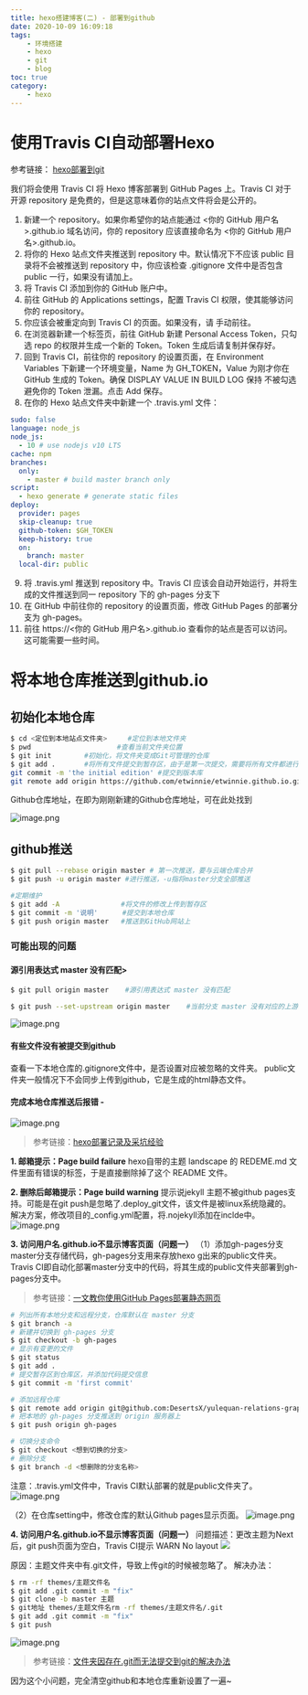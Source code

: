 ```yaml
---
title: hexo搭建博客(二) - 部署到github
date: 2020-10-09 16:09:18
tags:
    - 环境搭建
    - hexo
    - git
    - blog
toc: true
category: 
    - hexo
---
```

# 使用Travis CI自动部署Hexo
参考链接：
[hexo部署到git](https://hexo.io/zh-cn/docs/github-pages)

我们将会使用 Travis CI 将 Hexo 博客部署到 GitHub Pages 上。Travis CI 对于开源 repository 是免费的，但是这意味着你的站点文件将会是公开的。
<!--more-->

1. 新建一个 repository。如果你希望你的站点能通过 <你的 GitHub 用户名>.github.io 域名访问，你的 repository 应该直接命名为 <你的 GitHub 用户名>.github.io。
2. 将你的 Hexo 站点文件夹推送到 repository 中。默认情况下不应该 public 目录将不会被推送到 repository 中，你应该检查 .gitignore 文件中是否包含 public 一行，如果没有请加上。
3. 将 Travis CI 添加到你的 GitHub 账户中。
4. 前往 GitHub 的 Applications settings，配置 Travis CI 权限，使其能够访问你的 repository。
5. 你应该会被重定向到 Travis CI 的页面。如果没有，请 手动前往。
6. 在浏览器新建一个标签页，前往 GitHub 新建 Personal Access Token，只勾选 repo 的权限并生成一个新的 Token。Token 生成后请复制并保存好。
7. 回到 Travis CI，前往你的 repository 的设置页面，在 Environment Variables 下新建一个环境变量，Name 为 GH_TOKEN，Value 为刚才你在 GitHub 生成的 Token。确保 DISPLAY VALUE IN BUILD LOG 保持 不被勾选 避免你的 Token 泄漏。点击 Add 保存。
8. 在你的 Hexo 站点文件夹中新建一个 .travis.yml 文件：

```yaml
sudo: false
language: node_js
node_js:
  - 10 # use nodejs v10 LTS
cache: npm
branches:
  only:
    - master # build master branch only
script:
  - hexo generate # generate static files
deploy:
  provider: pages
  skip-cleanup: true
  github-token: $GH_TOKEN
  keep-history: true
  on:
    branch: master
  local-dir: public
```
9. 将 .travis.yml 推送到 repository 中。Travis CI 应该会自动开始运行，并将生成的文件推送到同一 repository 下的 gh-pages 分支下
10. 在 GitHub 中前往你的 repository 的设置页面，修改 GitHub Pages 的部署分支为 gh-pages。
11. 前往 https://<你的 GitHub 用户名>.github.io 查看你的站点是否可以访问。这可能需要一些时间。

# 将本地仓库推送到github.io
## 初始化本地仓库
```bash
$ cd <定位到本地站点文件夹>     #定位到本地文件夹
$ pwd                     #查看当前文件夹位置
$ git init        #初始化，将文件夹变成Git可管理的仓库
$ git add .       #将所有文件提交到暂存区，由于是第一次提交，需要将所有文件都进行提交，如果一个一个的提交太麻烦，通过. 命令可以将所有文件都进行提交。
git commit -m 'the initial edition' #提交到版本库
git remote add origin https://github.com/etwinnie/etwinnie.github.io.git #将本地仓库与Github仓库关联
```
Github仓库地址，在即为刚刚新建的Github仓库地址，可在此处找到

![image.png](https://i.loli.net/2020/10/10/CjdOv7ZBeFEtzgr.png)

## github推送
```bash
$ git pull --rebase origin master # 第一次推送，要与云端仓库合并
$ git push -u origin master #进行推送，-u指将master分支全部推送
```

```bash
#定期维护
$ git add -A               #将文件的修改上传到暂存区
$ git commit -m '说明'      #提交到本地仓库
$ git push origin master   #推送到GitHub网站上
```

### 可能出现的问题
#### 源引用表达式 master 没有匹配> 

```bash
$ git pull origin master    #源引用表达式 master 没有匹配

$ git push --set-upstream origin master    #当前分支 master 没有对应的上游分支
```
![image.png](https://cdn.nlark.com/yuque/0/2020/png/268532/1602158629415-5ed75d91-0d7c-443b-a1e5-558a86e8e6ed.png
)

#### 有些文件没有被提交到github
查看一下本地仓库的.gitignore文件中，是否设置对应被忽略的文件夹。
public文件夹一般情况下不会同步上传到github，它是生成的html静态文件。

#### 完成本地仓库推送后报错 - 
![image.png](https://i.loli.net/2020/10/09/3dOR6leFY2GEzTy.png)
> 参考链接：[hexo部署记录及采坑经验](https://blog.csdn.net/LSH_Blog/article/details/105208743)

**1. 邮箱提示：Page build failure**
hexo自带的主题 landscape 的 REDEME.md 文件里面有错误的标签，于是直接删除掉了这个 README 文件。

**2. 删除后邮箱提示：Page build warning**
提示说jekyll 主题不被github pages支持。可能是在git push是忽略了.deploy_git文件，该文件是被linux系统隐藏的。解决方案，修改项目的_config.yml配置，将.nojekyll添加在inclde中。
![image.png](https://i.loli.net/2020/10/09/UVWHZmKzXJtBk6v.png)

**3. 访问用户名.github.io不显示博客页面（问题一）**
（1）添加gh-pages分支
master分支存储代码，gh-pages分支用来存放hexo g出来的public文件夹。Travis CI即自动化部署master分支中的代码，将其生成的public文件夹部署到gh-pages分支中。
> 参考链接：[一文教你使用GitHub Pages部署静态网页](https://zhuanlan.zhihu.com/p/69592043)

```bash
# 列出所有本地分支和远程分支，仓库默认在 master 分支
$ git branch -a
# 新建并切换到 gh-pages 分支
$ git checkout -b gh-pages
# 显示有变更的文件
$ git status
$ git add .
# 提交暂存区到仓库区，并添加代码提交信息
$ git commit -m 'first commit'

# 添加远程仓库
$ git remote add origin git@github.com:DesertsX/yulequan-relations-graph.git
# 把本地的 gh-pages 分支推送到 origin 服务器上
$ git push origin gh-pages

# 切换分支命令
$ git checkout <想到切换的分支>
# 删除分支
$ git branch -d <想删除的分支名称>

```

注意：.travis.yml文件中，Travis CI默认部署的就是public文件夹了。
![image.png](https://i.loli.net/2020/10/09/nbaT2pUdDY8XjwH.png)

（2）在仓库setting中，修改仓库的默认Github pages显示页面。
![image.png](https://i.loli.net/2020/10/09/Qt6JZvpImjM8seW.png)

**4. 访问用户名.github.io不显示博客页面（问题一）**
问题描述：更改主题为Next后，git push页面为空白，Travis CI提示 WARN No layout
![](https://pic1.zhimg.com/v2-ce360b5ee451fcd9ad24d6b10935dde8_b.jpg)

原因：主题文件夹中有.git文件，导致上传git的时候被忽略了。
解决办法：

```bash
$ rm -rf themes/主题文件名
$ git add .git commit -m "fix"
$ git clone -b master 主题
$ git地址 themes/主题文件名rm -rf themes/主题文件名/.git
$ git add .git commit -m "fix"
$ git push
```
![image.png](https://i.loli.net/2020/10/12/O5zsnLMTBbmAC4l.png)
> 参考链接：[文件夹因存在.git而无法提交到git的解决办法](https://www.cnblogs.com/reboot777/p/11164193.html)


因为这个小问题，完全清空github和本地仓库重新设置了一遍~ 